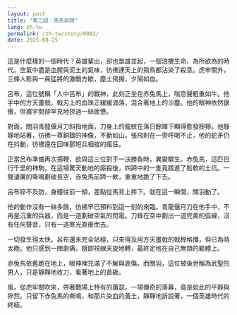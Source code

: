 ```yaml
---
layout: post
title: "第二回：馬失前蹄"
lang: zh-tw
permalink: /zh-tw/story/0002/
date: 2025-08-25
---
```

這是什麼樣的一個時代？英雄輩出，卻也梟雄並起，一個浪擲生命、為所欲為的時代。空氣中盡是血腥與泥土的氣味，彷彿連天上的飛鳥都沾染了殺意。虎牢關外，三條人影與一員猛將的激戰方歇，塵土飛揚，夕陽如血。

呂布，這位號稱「人中呂布」的戰神，此刻正坐在赤兔馬上，喘息聲粗重如牛。他手中的方天畫戟，戟刃上的血珠正緩緩滴落，混合著地上的沙塵。他的眼神依然倨傲，但眉宇間卻罕見地掠過一絲疲憊。

對面，關羽青龍偃月刀斜指地面，刀身上的龍紋在落日餘暉下顯得愈發猙獰。他靜靜地站著，彷彿一尊銅鑄的神像，不動如山。張飛則在一旁呼喝不止，他的蛇矛仍在抖動，彷彿還在回味那短兵相接的瘋狂。

正當呂布準備再次揚鞭，欲與這三位對手一決勝負時，異變驟生。赤兔馬，這匹日行千里的神駒，在這場驚天動地的廝殺後，四蹄中的一隻竟踏進了鬆軟的土坑。一聲淒厲的嘶鳴劃破長空，赤兔馬前蹄一軟，重重地跪了下去。

呂布猝不及防，身體往前一傾，差點從馬背上摔下。就在這一瞬間，關羽動了。

他的動作沒有一絲多餘，彷彿早已預料到這一刻的來臨。青龍偃月刀在他手中，不再是沉重的兵器，而是一道劃破空氣的閃電。刀鋒在空中劃出一道完美的弧線，沒有任何聲音，只有一道寒光直衝而去。

一切發生得太快。呂布還未完全站穩，只來得及用方天畫戟的戟桿格擋，但已為時太晚。他只感到一陣劇痛，隨即視線天旋地轉，最終定格在自己無頭的軀體上。

赤兔馬依舊跪在地上，眼神裡充滿了不解與哀傷。而關羽，這位被後世稱為武聖的男人，只是靜靜地收刀，看著地上的首級。

風，從虎牢關吹來，帶著戰場上特有的蕭瑟。一場傳奇的落幕，竟是如此的平靜與猝然。只留下赤兔馬的嘶鳴，和那片染血的黃土，靜靜地訴說著，一個英雄時代的終結。